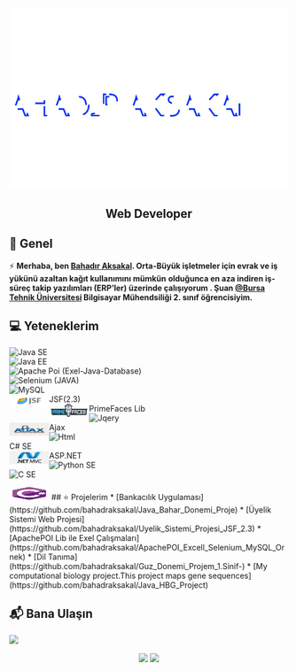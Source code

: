 <img src="./Bahadr.svg"></img>  

<h2 align="center">Web Developer</h2>

## 📖  Genel
⚡ **Merhaba, ben [Bahadır Aksakal](https://www.linkedin.com/in/bahad%C4%B1r-aksakal-360b721b7/). Orta-Büyük işletmeler için evrak ve iş yükünü azaltan kağıt kullanımını mümkün**
**olduğunca en aza indiren iş-süreç takip yazılımları (ERP’ler) üzerinde çalışıyorum . Şuan [@Bursa Tehnik Üniversitesi](https://btu.edu.tr/) Bilgisayar Mühendsiliği 2. sınıf öğrencisiyim.**


## :computer: Yeteneklerim
<img align="left" src="https://img.shields.io/badge/Java-ED8B00?style=for-the-badge&logo=java&logoColor=white"/>Java SE <br/>
<img align="left" src="https://img.shields.io/badge/Java EE-ff6600?style=for-the-badge&logo=java&logoColor=white"/>Java EE <br/>
<img align="left" src="https://img.shields.io/badge/Microsoft_Excel-217346?style=for-the-badge&logo=microsoft-excel&logoColor=white"/>Apache Poi (Exel-Java-Database) <br/>
<img align="left" src="https://img.shields.io/badge/Selenium-43B02A?style=for-the-badge&logo=Selenium&logoColor=white"/>Selenium (JAVA) <br/>
<img align="left" src="https://img.shields.io/badge/MySQL-00000F?style=for-the-badge&logo=mysql&logoColor=white"/>MySQL <br/>
<img align="left" src="./img/javaSF.png" width="72" height="24" />JSF(2.3) <br/>
<img align="left" src="./img/primefaces_logo.png" width="72" height="24" />PrimeFaces Lib <br/>
<img align="left" src="https://img.shields.io/badge/jQuery-0769AD?style=for-the-badge&logo=jquery&logoColor=white"/>Jqery <br/>
<img align="left" src="./img/ajax_basic.png" width="72" height="24" />Ajax <br/>
<img align="left" src="https://img.shields.io/badge/HTML5-E34F26?style=for-the-badge&logo=html5&logoColor=white" /> Html <br/>
C# SE  <br/>
<img align="left" src="./img/ASPMVC.png" width="72" height="24"/>ASP.NET <br/>
<img align="left" src="https://img.shields.io/badge/Python-FFD43B?style=for-the-badge&logo=python&logoColor=darkgreen"/>Python SE <br/>
<img align="left" src="https://img.shields.io/badge/C-00599C?style=for-the-badge&logoColor=white"/>C SE <br/>

 <img src="./csharp-original.svg" width="72" height="24"/>
 ## ⭐ Projelerim
* [Bankacılık Uygulaması](https://github.com/bahadraksakal/Java_Bahar_Donemi_Proje) 
* [Üyelik Sistemi Web Projesi](https://github.com/bahadraksakal/Uyelik_Sistemi_Projesi_JSF_2.3)  
* [ApachePOI Lib ile Exel Çalışmaları](https://github.com/bahadraksakal/ApachePOI_Excell_Selenium_MySQL_Ornek)  
* [Dil Tanıma](https://github.com/bahadraksakal/Guz_Donemi_Projem_1.Sinif-) 
* [My computational biology project.This project maps gene sequences](https://github.com/bahadraksakal/Java_HBG_Project) 

## 📬 Bana Ulaşın

[![](https://img.shields.io/badge/linkedin-%230077B5.svg?&style=for-the-badge&logo=linkedin&logoColor=white)](https://www.linkedin.com/in/bahad%C4%B1r-aksakal-360b721b7/)


<p align="center">	
  <img width="48%" src="https://github-readme-stats.vercel.app/api?username=bahadraksakal&show_icons=true&theme=tokyonight" />
  <img width="48%" src="https://github-readme-streak-stats.herokuapp.com/?user=bahadraksakal&theme=tokyonight" />
</p>

